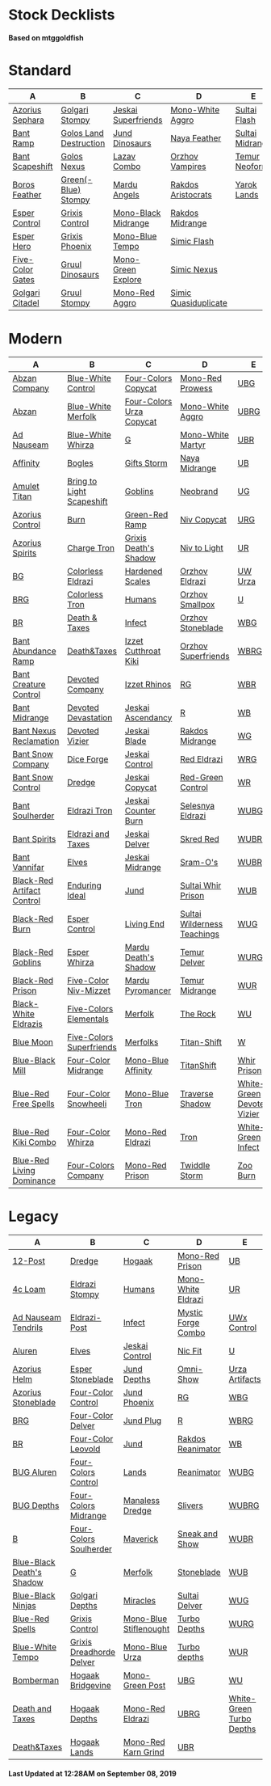 # Stock Decklists
#### Based on mtggoldfish


# Standard

|                                 A                                  |                                       B                                        |                                    C                                     |                                     D                                      |                                E                                 |
|--------------------------------------------------------------------|--------------------------------------------------------------------------------|--------------------------------------------------------------------------|----------------------------------------------------------------------------|------------------------------------------------------------------|
|[Azorius Sephara](./mtggoldfish/Standard/decks/Azorius_Sephara.md)  |[Golgari Stompy](./mtggoldfish/Standard/decks/Golgari_Stompy.md)                |[Jeskai Superfriends](./mtggoldfish/Standard/decks/Jeskai_Superfriends.md)|[Mono-White Aggro](./mtggoldfish/Standard/decks/Mono-White_Aggro.md)        |[Sultai Flash](./mtggoldfish/Standard/decks/Sultai_Flash.md)      |
|[Bant Ramp](./mtggoldfish/Standard/decks/Bant_Ramp.md)              |[Golos Land Destruction](./mtggoldfish/Standard/decks/Golos_Land_Destruction.md)|[Jund Dinosaurs](./mtggoldfish/Standard/decks/Jund_Dinosaurs.md)          |[Naya Feather](./mtggoldfish/Standard/decks/Naya_Feather.md)                |[Sultai Midrange](./mtggoldfish/Standard/decks/Sultai_Midrange.md)|
|[Bant Scapeshift](./mtggoldfish/Standard/decks/Bant_Scapeshift.md)  |[Golos Nexus](./mtggoldfish/Standard/decks/Golos_Nexus.md)                      |[Lazav Combo](./mtggoldfish/Standard/decks/Lazav_Combo.md)                |[Orzhov Vampires](./mtggoldfish/Standard/decks/Orzhov_Vampires.md)          |[Temur Neoform](./mtggoldfish/Standard/decks/Temur_Neoform.md)    |
|[Boros Feather](./mtggoldfish/Standard/decks/Boros_Feather.md)      |[Green(-Blue) Stompy](./mtggoldfish/Standard/decks/Green(-Blue)_Stompy.md)      |[Mardu Angels](./mtggoldfish/Standard/decks/Mardu_Angels.md)              |[Rakdos Aristocrats](./mtggoldfish/Standard/decks/Rakdos_Aristocrats.md)    |[Yarok Lands](./mtggoldfish/Standard/decks/Yarok_Lands.md)        |
|[Esper Control](./mtggoldfish/Standard/decks/Esper_Control.md)      |[Grixis Control](./mtggoldfish/Standard/decks/Grixis_Control.md)                |[Mono-Black Midrange](./mtggoldfish/Standard/decks/Mono-Black_Midrange.md)|[Rakdos Midrange](./mtggoldfish/Standard/decks/Rakdos_Midrange.md)          |                                                                  |
|[Esper Hero](./mtggoldfish/Standard/decks/Esper_Hero.md)            |[Grixis Phoenix](./mtggoldfish/Standard/decks/Grixis_Phoenix.md)                |[Mono-Blue Tempo](./mtggoldfish/Standard/decks/Mono-Blue_Tempo.md)        |[Simic Flash](./mtggoldfish/Standard/decks/Simic_Flash.md)                  |                                                                  |
|[Five-Color Gates](./mtggoldfish/Standard/decks/Five-Color_Gates.md)|[Gruul Dinosaurs](./mtggoldfish/Standard/decks/Gruul_Dinosaurs.md)              |[Mono-Green Explore](./mtggoldfish/Standard/decks/Mono-Green_Explore.md)  |[Simic Nexus](./mtggoldfish/Standard/decks/Simic_Nexus.md)                  |                                                                  |
|[Golgari Citadel](./mtggoldfish/Standard/decks/Golgari_Citadel.md)  |[Gruul Stompy](./mtggoldfish/Standard/decks/Gruul_Stompy.md)                    |[Mono-Red Aggro](./mtggoldfish/Standard/decks/Mono-Red_Aggro.md)          |[Simic Quasiduplicate](./mtggoldfish/Standard/decks/Simic_Quasiduplicate.md)|                                                                  |


# Modern

|                                          A                                           |                                         B                                          |                                        C                                         |                                           D                                            |                                          E                                           |
|--------------------------------------------------------------------------------------|------------------------------------------------------------------------------------|----------------------------------------------------------------------------------|----------------------------------------------------------------------------------------|--------------------------------------------------------------------------------------|
|[Abzan Company](./mtggoldfish/Modern/decks/Abzan_Company.md)                          |[Blue-White Control](./mtggoldfish/Modern/decks/Blue-White_Control.md)              |[Four-Colors Copycat](./mtggoldfish/Modern/decks/Four-Colors_Copycat.md)          |[Mono-Red Prowess](./mtggoldfish/Modern/decks/Mono-Red_Prowess.md)                      |[UBG](./mtggoldfish/Modern/decks/UBG.md)                                              |
|[Abzan](./mtggoldfish/Modern/decks/Abzan.md)                                          |[Blue-White Merfolk](./mtggoldfish/Modern/decks/Blue-White_Merfolk.md)              |[Four-Colors Urza Copycat](./mtggoldfish/Modern/decks/Four-Colors_Urza_Copycat.md)|[Mono-White Aggro](./mtggoldfish/Modern/decks/Mono-White_Aggro.md)                      |[UBRG](./mtggoldfish/Modern/decks/UBRG.md)                                            |
|[Ad Nauseam](./mtggoldfish/Modern/decks/Ad_Nauseam.md)                                |[Blue-White Whirza](./mtggoldfish/Modern/decks/Blue-White_Whirza.md)                |[G](./mtggoldfish/Modern/decks/G.md)                                              |[Mono-White Martyr](./mtggoldfish/Modern/decks/Mono-White_Martyr.md)                    |[UBR](./mtggoldfish/Modern/decks/UBR.md)                                              |
|[Affinity](./mtggoldfish/Modern/decks/Affinity.md)                                    |[Bogles](./mtggoldfish/Modern/decks/Bogles.md)                                      |[Gifts Storm](./mtggoldfish/Modern/decks/Gifts_Storm.md)                          |[Naya Midrange](./mtggoldfish/Modern/decks/Naya_Midrange.md)                            |[UB](./mtggoldfish/Modern/decks/UB.md)                                                |
|[Amulet Titan](./mtggoldfish/Modern/decks/Amulet_Titan.md)                            |[Bring to Light Scapeshift](./mtggoldfish/Modern/decks/Bring_to_Light_Scapeshift.md)|[Goblins](./mtggoldfish/Modern/decks/Goblins.md)                                  |[Neobrand](./mtggoldfish/Modern/decks/Neobrand.md)                                      |[UG](./mtggoldfish/Modern/decks/UG.md)                                                |
|[Azorius Control](./mtggoldfish/Modern/decks/Azorius_Control.md)                      |[Burn](./mtggoldfish/Modern/decks/Burn.md)                                          |[Green-Red Ramp](./mtggoldfish/Modern/decks/Green-Red_Ramp.md)                    |[Niv Copycat](./mtggoldfish/Modern/decks/Niv_Copycat.md)                                |[URG](./mtggoldfish/Modern/decks/URG.md)                                              |
|[Azorius Spirits](./mtggoldfish/Modern/decks/Azorius_Spirits.md)                      |[Charge Tron](./mtggoldfish/Modern/decks/Charge_Tron.md)                            |[Grixis Death's Shadow](./mtggoldfish/Modern/decks/Grixis_Death's_Shadow.md)      |[Niv to Light](./mtggoldfish/Modern/decks/Niv_to_Light.md)                              |[UR](./mtggoldfish/Modern/decks/UR.md)                                                |
|[BG](./mtggoldfish/Modern/decks/BG.md)                                                |[Colorless Eldrazi](./mtggoldfish/Modern/decks/Colorless_Eldrazi.md)                |[Hardened Scales](./mtggoldfish/Modern/decks/Hardened_Scales.md)                  |[Orzhov Eldrazi](./mtggoldfish/Modern/decks/Orzhov_Eldrazi.md)                          |[UW Urza](./mtggoldfish/Modern/decks/UW_Urza.md)                                      |
|[BRG](./mtggoldfish/Modern/decks/BRG.md)                                              |[Colorless Tron](./mtggoldfish/Modern/decks/Colorless_Tron.md)                      |[Humans](./mtggoldfish/Modern/decks/Humans.md)                                    |[Orzhov Smallpox](./mtggoldfish/Modern/decks/Orzhov_Smallpox.md)                        |[U](./mtggoldfish/Modern/decks/U.md)                                                  |
|[BR](./mtggoldfish/Modern/decks/BR.md)                                                |[Death & Taxes](./mtggoldfish/Modern/decks/Death_&_Taxes.md)                        |[Infect](./mtggoldfish/Modern/decks/Infect.md)                                    |[Orzhov Stoneblade](./mtggoldfish/Modern/decks/Orzhov_Stoneblade.md)                    |[WBG](./mtggoldfish/Modern/decks/WBG.md)                                              |
|[Bant Abundance Ramp](./mtggoldfish/Modern/decks/Bant_Abundance_Ramp.md)              |[Death&amp;Taxes](./mtggoldfish/Modern/decks/Death&amp;Taxes.md)                    |[Izzet Cutthroat Kiki](./mtggoldfish/Modern/decks/Izzet_Cutthroat_Kiki.md)        |[Orzhov Superfriends](./mtggoldfish/Modern/decks/Orzhov_Superfriends.md)                |[WBRG](./mtggoldfish/Modern/decks/WBRG.md)                                            |
|[Bant Creature Control](./mtggoldfish/Modern/decks/Bant_Creature_Control.md)          |[Devoted Company](./mtggoldfish/Modern/decks/Devoted_Company.md)                    |[Izzet Rhinos](./mtggoldfish/Modern/decks/Izzet_Rhinos.md)                        |[RG](./mtggoldfish/Modern/decks/RG.md)                                                  |[WBR](./mtggoldfish/Modern/decks/WBR.md)                                              |
|[Bant Midrange](./mtggoldfish/Modern/decks/Bant_Midrange.md)                          |[Devoted Devastation](./mtggoldfish/Modern/decks/Devoted_Devastation.md)            |[Jeskai Ascendancy](./mtggoldfish/Modern/decks/Jeskai_Ascendancy.md)              |[R](./mtggoldfish/Modern/decks/R.md)                                                    |[WB](./mtggoldfish/Modern/decks/WB.md)                                                |
|[Bant Nexus Reclamation](./mtggoldfish/Modern/decks/Bant_Nexus_Reclamation.md)        |[Devoted Vizier](./mtggoldfish/Modern/decks/Devoted_Vizier.md)                      |[Jeskai Blade](./mtggoldfish/Modern/decks/Jeskai_Blade.md)                        |[Rakdos Midrange](./mtggoldfish/Modern/decks/Rakdos_Midrange.md)                        |[WG](./mtggoldfish/Modern/decks/WG.md)                                                |
|[Bant Snow Company](./mtggoldfish/Modern/decks/Bant_Snow_Company.md)                  |[Dice Forge](./mtggoldfish/Modern/decks/Dice_Forge.md)                              |[Jeskai Control](./mtggoldfish/Modern/decks/Jeskai_Control.md)                    |[Red Eldrazi](./mtggoldfish/Modern/decks/Red_Eldrazi.md)                                |[WRG](./mtggoldfish/Modern/decks/WRG.md)                                              |
|[Bant Snow Control](./mtggoldfish/Modern/decks/Bant_Snow_Control.md)                  |[Dredge](./mtggoldfish/Modern/decks/Dredge.md)                                      |[Jeskai Copycat](./mtggoldfish/Modern/decks/Jeskai_Copycat.md)                    |[Red-Green Control](./mtggoldfish/Modern/decks/Red-Green_Control.md)                    |[WR](./mtggoldfish/Modern/decks/WR.md)                                                |
|[Bant Soulherder](./mtggoldfish/Modern/decks/Bant_Soulherder.md)                      |[Eldrazi Tron](./mtggoldfish/Modern/decks/Eldrazi_Tron.md)                          |[Jeskai Counter Burn](./mtggoldfish/Modern/decks/Jeskai_Counter_Burn.md)          |[Selesnya Eldrazi](./mtggoldfish/Modern/decks/Selesnya_Eldrazi.md)                      |[WUBG](./mtggoldfish/Modern/decks/WUBG.md)                                            |
|[Bant Spirits](./mtggoldfish/Modern/decks/Bant_Spirits.md)                            |[Eldrazi and Taxes](./mtggoldfish/Modern/decks/Eldrazi_and_Taxes.md)                |[Jeskai Delver](./mtggoldfish/Modern/decks/Jeskai_Delver.md)                      |[Skred Red](./mtggoldfish/Modern/decks/Skred_Red.md)                                    |[WUBRG](./mtggoldfish/Modern/decks/WUBRG.md)                                          |
|[Bant Vannifar](./mtggoldfish/Modern/decks/Bant_Vannifar.md)                          |[Elves](./mtggoldfish/Modern/decks/Elves.md)                                        |[Jeskai Midrange](./mtggoldfish/Modern/decks/Jeskai_Midrange.md)                  |[Sram-O's](./mtggoldfish/Modern/decks/Sram-O's.md)                                      |[WUBR](./mtggoldfish/Modern/decks/WUBR.md)                                            |
|[Black-Red Artifact Control](./mtggoldfish/Modern/decks/Black-Red_Artifact_Control.md)|[Enduring Ideal](./mtggoldfish/Modern/decks/Enduring_Ideal.md)                      |[Jund](./mtggoldfish/Modern/decks/Jund.md)                                        |[Sultai Whir Prison](./mtggoldfish/Modern/decks/Sultai_Whir_Prison.md)                  |[WUB](./mtggoldfish/Modern/decks/WUB.md)                                              |
|[Black-Red Burn](./mtggoldfish/Modern/decks/Black-Red_Burn.md)                        |[Esper Control](./mtggoldfish/Modern/decks/Esper_Control.md)                        |[Living End](./mtggoldfish/Modern/decks/Living_End.md)                            |[Sultai Wilderness Teachings](./mtggoldfish/Modern/decks/Sultai_Wilderness_Teachings.md)|[WUG](./mtggoldfish/Modern/decks/WUG.md)                                              |
|[Black-Red Goblins](./mtggoldfish/Modern/decks/Black-Red_Goblins.md)                  |[Esper Whirza](./mtggoldfish/Modern/decks/Esper_Whirza.md)                          |[Mardu Death's Shadow](./mtggoldfish/Modern/decks/Mardu_Death's_Shadow.md)        |[Temur Delver](./mtggoldfish/Modern/decks/Temur_Delver.md)                              |[WURG](./mtggoldfish/Modern/decks/WURG.md)                                            |
|[Black-Red Prison](./mtggoldfish/Modern/decks/Black-Red_Prison.md)                    |[Five-Color Niv-Mizzet](./mtggoldfish/Modern/decks/Five-Color_Niv-Mizzet.md)        |[Mardu Pyromancer](./mtggoldfish/Modern/decks/Mardu_Pyromancer.md)                |[Temur Midrange](./mtggoldfish/Modern/decks/Temur_Midrange.md)                          |[WUR](./mtggoldfish/Modern/decks/WUR.md)                                              |
|[Black-White Eldrazis](./mtggoldfish/Modern/decks/Black-White_Eldrazis.md)            |[Five-Colors Elementals](./mtggoldfish/Modern/decks/Five-Colors_Elementals.md)      |[Merfolk](./mtggoldfish/Modern/decks/Merfolk.md)                                  |[The Rock](./mtggoldfish/Modern/decks/The_Rock.md)                                      |[WU](./mtggoldfish/Modern/decks/WU.md)                                                |
|[Blue Moon](./mtggoldfish/Modern/decks/Blue_Moon.md)                                  |[Five-Colors Superfriends](./mtggoldfish/Modern/decks/Five-Colors_Superfriends.md)  |[Merfolks](./mtggoldfish/Modern/decks/Merfolks.md)                                |[Titan-Shift](./mtggoldfish/Modern/decks/Titan-Shift.md)                                |[W](./mtggoldfish/Modern/decks/W.md)                                                  |
|[Blue-Black Mill](./mtggoldfish/Modern/decks/Blue-Black_Mill.md)                      |[Four-Color Midrange](./mtggoldfish/Modern/decks/Four-Color_Midrange.md)            |[Mono-Blue Affinity](./mtggoldfish/Modern/decks/Mono-Blue_Affinity.md)            |[TitanShift](./mtggoldfish/Modern/decks/TitanShift.md)                                  |[Whir Prison](./mtggoldfish/Modern/decks/Whir_Prison.md)                              |
|[Blue-Red Free Spells](./mtggoldfish/Modern/decks/Blue-Red_Free_Spells.md)            |[Four-Color Snowheeli](./mtggoldfish/Modern/decks/Four-Color_Snowheeli.md)          |[Mono-Blue Tron](./mtggoldfish/Modern/decks/Mono-Blue_Tron.md)                    |[Traverse Shadow](./mtggoldfish/Modern/decks/Traverse_Shadow.md)                        |[White-Green Devoted Vizier](./mtggoldfish/Modern/decks/White-Green_Devoted_Vizier.md)|
|[Blue-Red Kiki Combo](./mtggoldfish/Modern/decks/Blue-Red_Kiki_Combo.md)              |[Four-Color Whirza](./mtggoldfish/Modern/decks/Four-Color_Whirza.md)                |[Mono-Red Eldrazi](./mtggoldfish/Modern/decks/Mono-Red_Eldrazi.md)                |[Tron](./mtggoldfish/Modern/decks/Tron.md)                                              |[White-Green Infect](./mtggoldfish/Modern/decks/White-Green_Infect.md)                |
|[Blue-Red Living Dominance](./mtggoldfish/Modern/decks/Blue-Red_Living_Dominance.md)  |[Four-Colors Company](./mtggoldfish/Modern/decks/Four-Colors_Company.md)            |[Mono-Red Prison](./mtggoldfish/Modern/decks/Mono-Red_Prison.md)                  |[Twiddle Storm](./mtggoldfish/Modern/decks/Twiddle_Storm.md)                            |[Zoo Burn](./mtggoldfish/Modern/decks/Zoo_Burn.md)                                    |


# Legacy

|                                         A                                          |                                        B                                         |                                      C                                       |                                  D                                   |                                        E                                         |
|------------------------------------------------------------------------------------|----------------------------------------------------------------------------------|------------------------------------------------------------------------------|----------------------------------------------------------------------|----------------------------------------------------------------------------------|
|[12-Post](./mtggoldfish/Legacy/decks/12-Post.md)                                    |[Dredge](./mtggoldfish/Legacy/decks/Dredge.md)                                    |[Hogaak](./mtggoldfish/Legacy/decks/Hogaak.md)                                |[Mono-Red Prison](./mtggoldfish/Legacy/decks/Mono-Red_Prison.md)      |[UB](./mtggoldfish/Legacy/decks/UB.md)                                            |
|[4c Loam](./mtggoldfish/Legacy/decks/4c_Loam.md)                                    |[Eldrazi Stompy](./mtggoldfish/Legacy/decks/Eldrazi_Stompy.md)                    |[Humans](./mtggoldfish/Legacy/decks/Humans.md)                                |[Mono-White Eldrazi](./mtggoldfish/Legacy/decks/Mono-White_Eldrazi.md)|[UR](./mtggoldfish/Legacy/decks/UR.md)                                            |
|[Ad Nauseam Tendrils](./mtggoldfish/Legacy/decks/Ad_Nauseam_Tendrils.md)            |[Eldrazi-Post](./mtggoldfish/Legacy/decks/Eldrazi-Post.md)                        |[Infect](./mtggoldfish/Legacy/decks/Infect.md)                                |[Mystic Forge Combo](./mtggoldfish/Legacy/decks/Mystic_Forge_Combo.md)|[UWx Control](./mtggoldfish/Legacy/decks/UWx_Control.md)                          |
|[Aluren](./mtggoldfish/Legacy/decks/Aluren.md)                                      |[Elves](./mtggoldfish/Legacy/decks/Elves.md)                                      |[Jeskai Control](./mtggoldfish/Legacy/decks/Jeskai_Control.md)                |[Nic Fit](./mtggoldfish/Legacy/decks/Nic_Fit.md)                      |[U](./mtggoldfish/Legacy/decks/U.md)                                              |
|[Azorius Helm](./mtggoldfish/Legacy/decks/Azorius_Helm.md)                          |[Esper Stoneblade](./mtggoldfish/Legacy/decks/Esper_Stoneblade.md)                |[Jund Depths](./mtggoldfish/Legacy/decks/Jund_Depths.md)                      |[Omni-Show](./mtggoldfish/Legacy/decks/Omni-Show.md)                  |[Urza Artifacts](./mtggoldfish/Legacy/decks/Urza_Artifacts.md)                    |
|[Azorius Stoneblade](./mtggoldfish/Legacy/decks/Azorius_Stoneblade.md)              |[Four-Color Control](./mtggoldfish/Legacy/decks/Four-Color_Control.md)            |[Jund Phoenix](./mtggoldfish/Legacy/decks/Jund_Phoenix.md)                    |[RG](./mtggoldfish/Legacy/decks/RG.md)                                |[WBG](./mtggoldfish/Legacy/decks/WBG.md)                                          |
|[BRG](./mtggoldfish/Legacy/decks/BRG.md)                                            |[Four-Color Delver](./mtggoldfish/Legacy/decks/Four-Color_Delver.md)              |[Jund Plug](./mtggoldfish/Legacy/decks/Jund_Plug.md)                          |[R](./mtggoldfish/Legacy/decks/R.md)                                  |[WBRG](./mtggoldfish/Legacy/decks/WBRG.md)                                        |
|[BR](./mtggoldfish/Legacy/decks/BR.md)                                              |[Four-Color Leovold](./mtggoldfish/Legacy/decks/Four-Color_Leovold.md)            |[Jund](./mtggoldfish/Legacy/decks/Jund.md)                                    |[Rakdos Reanimator](./mtggoldfish/Legacy/decks/Rakdos_Reanimator.md)  |[WB](./mtggoldfish/Legacy/decks/WB.md)                                            |
|[BUG Aluren](./mtggoldfish/Legacy/decks/BUG_Aluren.md)                              |[Four-Colors Control](./mtggoldfish/Legacy/decks/Four-Colors_Control.md)          |[Lands](./mtggoldfish/Legacy/decks/Lands.md)                                  |[Reanimator](./mtggoldfish/Legacy/decks/Reanimator.md)                |[WUBG](./mtggoldfish/Legacy/decks/WUBG.md)                                        |
|[BUG Depths](./mtggoldfish/Legacy/decks/BUG_Depths.md)                              |[Four-Colors Midrange](./mtggoldfish/Legacy/decks/Four-Colors_Midrange.md)        |[Manaless Dredge](./mtggoldfish/Legacy/decks/Manaless_Dredge.md)              |[Slivers](./mtggoldfish/Legacy/decks/Slivers.md)                      |[WUBRG](./mtggoldfish/Legacy/decks/WUBRG.md)                                      |
|[B](./mtggoldfish/Legacy/decks/B.md)                                                |[Four-Colors Soulherder](./mtggoldfish/Legacy/decks/Four-Colors_Soulherder.md)    |[Maverick](./mtggoldfish/Legacy/decks/Maverick.md)                            |[Sneak and Show](./mtggoldfish/Legacy/decks/Sneak_and_Show.md)        |[WUBR](./mtggoldfish/Legacy/decks/WUBR.md)                                        |
|[Blue-Black Death's Shadow](./mtggoldfish/Legacy/decks/Blue-Black_Death's_Shadow.md)|[G](./mtggoldfish/Legacy/decks/G.md)                                              |[Merfolk](./mtggoldfish/Legacy/decks/Merfolk.md)                              |[Stoneblade](./mtggoldfish/Legacy/decks/Stoneblade.md)                |[WUB](./mtggoldfish/Legacy/decks/WUB.md)                                          |
|[Blue-Black Ninjas](./mtggoldfish/Legacy/decks/Blue-Black_Ninjas.md)                |[Golgari Depths](./mtggoldfish/Legacy/decks/Golgari_Depths.md)                    |[Miracles](./mtggoldfish/Legacy/decks/Miracles.md)                            |[Sultai Delver](./mtggoldfish/Legacy/decks/Sultai_Delver.md)          |[WUG](./mtggoldfish/Legacy/decks/WUG.md)                                          |
|[Blue-Red Spells](./mtggoldfish/Legacy/decks/Blue-Red_Spells.md)                    |[Grixis Control](./mtggoldfish/Legacy/decks/Grixis_Control.md)                    |[Mono-Blue Stiflenought](./mtggoldfish/Legacy/decks/Mono-Blue_Stiflenought.md)|[Turbo Depths](./mtggoldfish/Legacy/decks/Turbo_Depths.md)            |[WURG](./mtggoldfish/Legacy/decks/WURG.md)                                        |
|[Blue-White Tempo](./mtggoldfish/Legacy/decks/Blue-White_Tempo.md)                  |[Grixis Dreadhorde Delver](./mtggoldfish/Legacy/decks/Grixis_Dreadhorde_Delver.md)|[Mono-Blue Urza](./mtggoldfish/Legacy/decks/Mono-Blue_Urza.md)                |[Turbo depths](./mtggoldfish/Legacy/decks/Turbo_depths.md)            |[WUR](./mtggoldfish/Legacy/decks/WUR.md)                                          |
|[Bomberman](./mtggoldfish/Legacy/decks/Bomberman.md)                                |[Hogaak Bridgevine](./mtggoldfish/Legacy/decks/Hogaak_Bridgevine.md)              |[Mono-Green Post](./mtggoldfish/Legacy/decks/Mono-Green_Post.md)              |[UBG](./mtggoldfish/Legacy/decks/UBG.md)                              |[WU](./mtggoldfish/Legacy/decks/WU.md)                                            |
|[Death and Taxes](./mtggoldfish/Legacy/decks/Death_and_Taxes.md)                    |[Hogaak Depths](./mtggoldfish/Legacy/decks/Hogaak_Depths.md)                      |[Mono-Red Eldrazi](./mtggoldfish/Legacy/decks/Mono-Red_Eldrazi.md)            |[UBRG](./mtggoldfish/Legacy/decks/UBRG.md)                            |[White-Green Turbo Depths](./mtggoldfish/Legacy/decks/White-Green_Turbo_Depths.md)|
|[Death&amp;Taxes](./mtggoldfish/Legacy/decks/Death&amp;Taxes.md)                    |[Hogaak Lands](./mtggoldfish/Legacy/decks/Hogaak_Lands.md)                        |[Mono-Red Karn Grind](./mtggoldfish/Legacy/decks/Mono-Red_Karn_Grind.md)      |[UBR](./mtggoldfish/Legacy/decks/UBR.md)                              |                                                                                  |



#### Last Updated at 12:28AM on September 08, 2019
